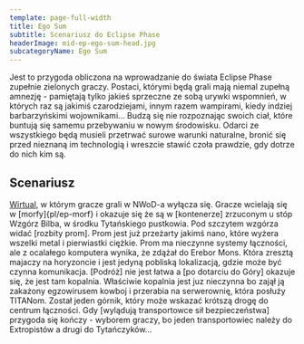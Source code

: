 ```yaml
---
template: page-full-width
title: Ego Sum
subtitle: Scenariusz do Eclipse Phase
headerImage: mid-ep-ego-sum-head.jpg
subcategoryName: Ego Sum
---
```

Jest to przygoda obliczona na wprowadzanie do świata Eclipse Phase zupełnie zielonych graczy. Postaci, którymi będą grali mają niemal zupełną amnezję - pamiętają tylko jakieś sprzeczne ze sobą urywki wspomnień, w których raz są jakimiś czarodziejami, innym razem wampirami, kiedy indziej barbarzyńskimi wojownikami... Budzą się nie rozpoznając swoich ciał, które buntują się samemu przebywaniu w nowym środowisku. Odarci ze wszystkiego będą musieli przetrwać surowe warunki naturalne, bronić się przed nieznaną im technologią i wreszcie stawić czoła prawdzie, gdy dotrze do nich kim są.

## Scenariusz

[Wirtual](#), w którym gracze grali w NWoD-a wyłącza się. Gracze wcielają się w [morfy]{pl/ep-morf} i okazuje się że są w [kontenerze] zrzuconym u stóp Wzgórz Bilba, w środku Tytańskiego pustkowia. Pod szczytem wzgórza widać [rozbity prom]. Prom jest już przeżarty jakimś nano, które wyżera wszelki metal i pierwiastki ciężkie. Prom ma nieczynne systemy łączności, ale z ocalałego komputera wynika, że zdążał do Erebor Mons. Która zresztą majaczy na horyzoncie i jest jedyną pobliską lokalizacją, gdzie może być czynna komunikacja. [Podróż] nie jest łatwa a [po dotarciu do Góry] okazuje się, że jest tam kopalnia. Właściwie kopalnia jest juz nieczynna bo zajął ją zakażony egzowirusem kowboj i przerabia na serwerownię, która posłuży TITANom. Został jeden górnik, który może wskazać krótszą drogę do centrum łączności. Gdy [wylądują transportowce sił bezpieczeństwa] przygoda się kończy - wyborem graczy, bo jeden transportowiec należy do Extropistów a drugi do Tytańczyków...
